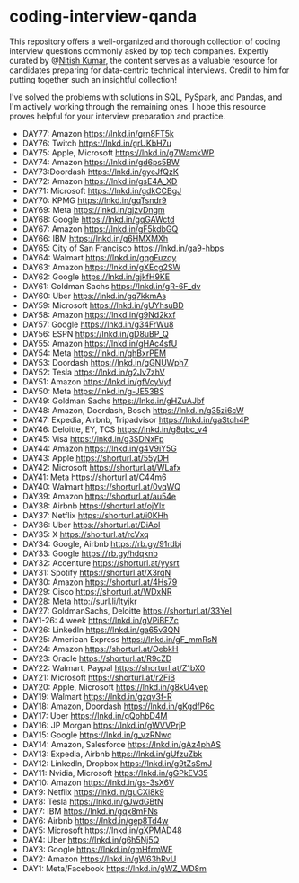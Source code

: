 # coding-interview-qanda
This repository offers a well-organized and thorough collection of coding interview questions commonly asked by top tech companies. Expertly curated by @[Nitish Kumar](https://www.linkedin.com/in/im-nsk/), the content serves as a valuable resource for candidates preparing for data-centric technical interviews. Credit to him for putting together such an insightful collection!

I've solved the problems with solutions in SQL, PySpark, and Pandas, and I'm actively working through the remaining ones. I hope this resource proves helpful for your interview preparation and practice.


- DAY77: Amazon https://lnkd.in/grn8FT5k
- DAY76: Twitch https://lnkd.in/grUKbH7u
- DAY75: Apple, Microsoft https://lnkd.in/g7WamkWP
- DAY74: Amazon https://lnkd.in/gd6ps5BW
- DAY73:Doordash https://lnkd.in/gyeJfQzK
- DAY72: Amazon https://lnkd.in/gsE4A_XD
- DAY71: Microsoft https://lnkd.in/gdkCCBgJ
- DAY70: KPMG https://lnkd.in/gqTsndr9
- DAY69: Meta https://lnkd.in/gjzvDngm
- DAY68: Google https://lnkd.in/gqGAWctd
- DAY67: Amazon https://lnkd.in/gF5kdbGQ
- DAY66: IBM https://lnkd.in/g6HMXMXh
- DAY65: City of San Francisco https://lnkd.in/ga9-hbps
- DAY64: Walmart https://lnkd.in/gqgFuzqy
- DAY63: Amazon https://lnkd.in/gXEcg2SW
- DAY62: Google https://lnkd.in/gjkfH9KE
- DAY61: Goldman Sachs https://lnkd.in/gR-6F_dv
- DAY60: Uber https://lnkd.in/gq7kkmAs
- DAY59: Microsoft https://lnkd.in/gUYhsuBD
- DAY58: Amazon https://lnkd.in/g9Nd2kxf
- DAY57: Google https://lnkd.in/g34FrWu8
- DAY56: ESPN https://lnkd.in/gD8uBP_Q
- DAY55: Amazon https://lnkd.in/gHAc4sfU
- DAY54: Meta https://lnkd.in/ghBxrPEM
- DAY53: Doordash https://lnkd.in/gGNUWph7
- DAY52: Tesla https://lnkd.in/g2Jv7zhV
- DAY51: Amazon https://lnkd.in/gfVcyVyf
- DAY50: Meta https://lnkd.in/g-JE53BS
- DAY49: Goldman Sachs https://lnkd.in/gHZuAJbf
- DAY48: Amazon, Doordash, Bosch https://lnkd.in/g35zi6cW
- DAY47: Expedia, Airbnb, Tripadvisor https://lnkd.in/gaStqh4P
- DAY46: Deloitte, EY, TCS https://lnkd.in/g8qbc_v4
- DAY45: Visa https://lnkd.in/g3SDNxFp
- DAY44: Amazon https://lnkd.in/g4V9iY5G
- DAY43: Apple https://shorturl.at/55yDH
- DAY42: Microsoft https://shorturl.at/WLafx
- DAY41: Meta https://shorturl.at/C44m6
- DAY40: Walmart https://shorturl.at/0vqWQ
- DAY39: Amazon https://shorturl.at/au54e
- DAY38: Airbnb https://shorturl.at/ojYlx
- DAY37: Netflix https://shorturl.at/i0KHh
- DAY36: Uber https://shorturl.at/DiAol
- DAY35: X https://shorturl.at/rcVxq
- DAY34: Google, Airbnb https://rb.gy/91rdbj
- DAY33: Google https://rb.gy/hdqknb
- DAY32: Accenture https://shorturl.at/yysrt
- DAY31: Spotify https://shorturl.at/X3rqN
- DAY30: Amazon https://shorturl.at/4Hs79
- DAY29: Cisco https://shorturl.at/WDxNR
- DAY28: Meta http://surl.li/ltyjkr
- DAY27: GoldmanSachs, Deloitte https://shorturl.at/33YeI
- DAY1-26: 4 week https://lnkd.in/gVPiBFZc
- DAY26: Linkedln https://lnkd.in/ga65v3QN
- DAY25: American Express https://lnkd.in/gF_mmRsN
- DAY24: Amazon https://shorturl.at/OebkH
- DAY23: Oracle https://shorturl.at/R9cZD
- DAY22: Walmart, Paypal https://shorturl.at/Z1bX0
- DAY21: Microsoft https://shorturl.at/r2FiB
- DAY20: Apple, Microsoft https://lnkd.in/g8kU4vep
- DAY19: Walmart https://lnkd.in/gzqv3f-R
- DAY18: Amazon, Doordash https://lnkd.in/gKgdfP6c
- DAY17: Uber https://lnkd.in/gQphbD4M
- DAY16: JP Morgan https://lnkd.in/gWVVPrjP
- DAY15: Google https://lnkd.in/g_vzRNwq
- DAY14: Amazon, Salesforce https://lnkd.in/gAz4phAS
- DAY13: Expedia, Airbnb https://lnkd.in/gUfzuZbk
- DAY12: Linkedln, Dropbox https://lnkd.in/g9tZsSmJ
- DAY11: Nvidia, Microsoft https://lnkd.in/gGPkEV35
- DAY10: Amazon https://lnkd.in/gs-3sX6V
- DAY9: Netflix https://lnkd.in/guCXi8k9
- DAY8: Tesla https://lnkd.in/gJwdGBtN
- DAY7: IBM https://lnkd.in/gqx8mFNs
- DAY6: Airbnb https://lnkd.in/gep8Td4w
- DAY5: Microsoft https://lnkd.in/gXPMAD48
- DAY4: Uber https://lnkd.in/g6h5Nj5Q
- DAY3: Google https://lnkd.in/gmHfrmWE
- DAY2: Amazon https://lnkd.in/gW63hRvU
- DAY1: Meta/Facebook https://lnkd.in/gWZ_WD8m
